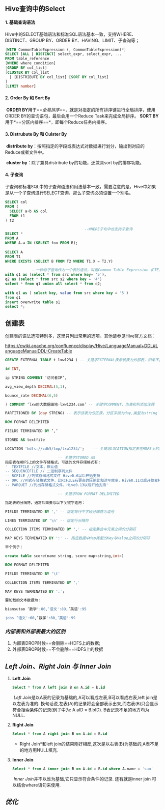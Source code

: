 ## Hive查询中的Select

#### 1. 基础查询语法

​	Hive中的SELECT基础语法和标准SQL语法基本一致，支持WHERE、DISTINCT、GROUP BY、ORDER BY、HAVING、LIMIT、子查询等；

```sql
[WITH CommonTableExpression (, CommonTableExpression)*]  
SELECT [ALL | DISTINCT] select_expr, select_expr, ...
FROM table_reference
[WHERE where_condition]
[GROUP BY col_list]
[CLUSTER BY col_list
  | [DISTRIBUTE BY col_list] [SORT BY col_list]
]
[LIMIT number]
```

#### 2. Order By 和 Sort By

​	**ORDER BY**用于==*全局排序*==，就是对指定的所有排序键进行全局排序，使用ORDER BY的查询语句，最后会用一个Reduce Task来完成全局排序。 **SORT BY**用于*==分区内排序==*，即每个Reduce任务内排序。

#### 3. Distrubute By 和 Culster By

​	**distribute by**：按照指定的字段或表达式对数据进行划分，输出到对应的Reduce或者文件中。 

​	**cluster by**：除了兼具distribute by的功能，还兼具sort by的排序功能。 

#### 4. 子查询

​	子查询和标准SQL中的子查询语法和用法基本一致，需要注意的是，Hive中如果是从一个子查询进行SELECT查询，那么子查询必须设置一个别名。

```sql
SELECT col
FROM (
  SELECT a+b AS col
  FROM t1
) t2
```

```sql
									--WHERE子句中也支持子查询
SELECT *
FROM A
WHERE A.a IN (SELECT foo FROM B);
 
SELECT A
FROM T1
WHERE EXISTS (SELECT B FROM T2 WHERE T1.X = T2.Y)
```

```sql
			--一种将子查询作为一个表的语法，叫做Common Table Expression（CTE）
with q1 as (select * from src where key= '5'),
q2 as (select * from src s2 where key = '4')
select * from q1 union all select * from q2;
 
with q1 as ( select key, value from src where key = '5')
from q1
insert overwrite table s1
select *;
```

## 创建表

​	创建表的语法选项特别多，这里只列出常用的选项。其他请参见Hive官方文档：

<https://cwiki.apache.org/confluence/display/Hive/LanguageManual+DDL#LanguageManualDDL-CreateTable>

```sql
CREATE EXTERNAL TABLE t_lxw1234 ( -- 关键字EXTERNAL表示该表为外部表，如果不指定EXTERNAL关键字，则表示内部表

id INT,

ip STRING COMMENT ‘访问者IP’,

avg_view_depth DECIMAL(5,1),

bounce_rate DECIMAL(6,5)

) COMMENT ‘lxw的大数据田地-lxw1234.com’ -- 关键字COMMENT，为表和列添加注释

PARTITIONED BY (day STRING)	-- 表示该表为分区表，分区字段为day,类型为string

ROW FORMAT DELIMITED

FIELDS TERMINATED BY ‘,’

STORED AS textfile

LOCATION 'hdfs://cdh5/tmp/lxw1234/';	-- 关键词LOCATION指定表在HDFS上的存储位置。

						-- 关键字STORED AS
指定表在HDFS上的文件存储格式，可选的文件存储格式有：
'  TEXTFILE //文本，默认值
-- SEQUENCEFILE // 二进制序列文件
-- RCFILE //列式存储格式文件 Hive0.6以后开始支持
-- ORC //列式存储格式文件，比RCFILE有更高的压缩比和读写效率，Hive0.11以后开始支持
-- PARQUET //列出存储格式文件，Hive0.13以后开始支持'

						-- 关键字ROW FORMAT DELIMITED

指定表的分隔符，通常后面要与以下关键字连用：

FIELDS TERMINATED BY ',' -- 指定每行中字段分隔符为逗号

LINES TERMINATED BY '\n' -- 指定行分隔符

COLLECTION ITEMS TERMINATED BY ',' -- 指定集合中元素之间的分隔符

MAP KEYS TERMINATED BY ':' -- 指定数据中Map类型的Key与Value之间的分隔符

举个例子：

create table score(name string, score map<string,int>)

ROW FORMAT DELIMITED

FIELDS TERMINATED BY '\t'

COLLECTION ITEMS TERMINATED BY ','

MAP KEYS TERMINATED BY ':';

要加载的文本数据为：

biansutao ‘数学':80,’语文':89,’英语':95

jobs ‘语文':60,’数学':80,’英语':99
```

### *内部表和外部表最大的区别*

1. 内部表DROP时候==会删除==HDFS上的数据;
2. 外部表DROP时候==不会删除==HDFS上的数据

## *Left Join、Right Join 与 Inner Join*

1. **Left Join**

   ```sql
   Select * from A left join B on A.id = b.id
   ```

   ​	*Left Join*是以A表的记录为基础的,A可以看成左表,B可以看成右表,left join是以左表为准的. 换句话说,左表(A)的记录将会全部表示出来,而右表(B)只会显示符合搜索条件的记录(例子中为: A.aID = B.bID). B表记录不足的地方均为NULL.

2. **Right Join**

   ```sql
   Select * from A right join B on A.id = B.id
   ```

   * Right Join*和left join的结果刚好相反,这次是以右表(B)为基础的,A表不足的地方用NULL填充.

3. **Inner Join**

   ```sql
   Select * from A inner join B on A.id = B.id where A.name = 'sao'
   ```

   ​	*Inner Join*并不以谁为基础,它只显示符合条件的记录.  还有就是inner join 可以结合where语句来使用.

## *优化*





